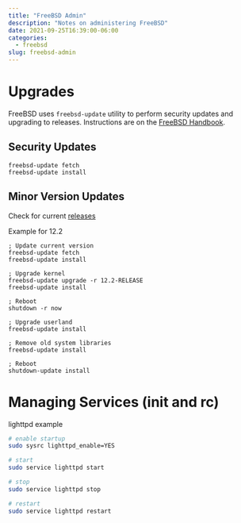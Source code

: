 ```yaml
---
title: "FreeBSD Admin"
description: "Notes on administering FreeBSD"
date: 2021-09-25T16:39:00-06:00
categories:
  - freebsd
slug: freebsd-admin
---
```


# Upgrades

FreeBSD uses `freebsd-update` utility to perform security updates and upgrading to releases. Instructions are on the [FreeBSD Handbook](https://docs.freebsd.org/en/books/handbook/cutting-edge/#updating-upgrading-freebsdupdate).

## Security Updates

```
freebsd-update fetch
freebsd-update install
```

## Minor Version Updates

Check for current [releases](https://www.freebsd.org/releases/)

Example for 12.2

```
; Update current version
freebsd-update fetch
freebsd-update install

; Upgrade kernel
freebsd-update upgrade -r 12.2-RELEASE
freebsd-update install

; Reboot
shutdown -r now

; Upgrade userland
freebsd-update install

; Remove old system libraries
freebsd-update install

; Reboot
shutdown-update install
```

# Managing Services (init and rc)

lighttpd example

```sh
# enable startup
sudo sysrc lighttpd_enable=YES

# start
sudo service lighttpd start

# stop
sudo service lighttpd stop

# restart
sudo service lighttpd restart
```
